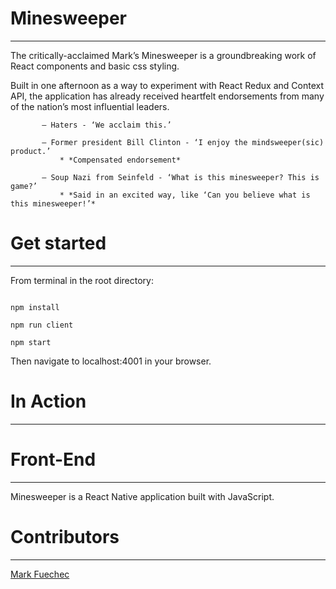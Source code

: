 # Minesweeper
---
The critically-acclaimed Mark’s Minesweeper is a groundbreaking work of React components and basic css styling.

Built in one afternoon as a way to experiment with React Redux and Context API, the application has already received heartfelt endorsements from many of the nation’s most influential leaders.

           — Haters - ‘We acclaim this.’

           — Former president Bill Clinton - ‘I enjoy the mindsweeper(sic) product.’
               * *Compensated endorsement*

           — Soup Nazi from Seinfeld - ‘What is this minesweeper? This is game?’
               * *Said in an excited way, like ‘Can you believe what is this minesweeper!’*

# Get started
---
From terminal in the root directory:

```

npm install

npm run client

npm start

```

Then navigate to localhost:4001 in your browser.

# In Action
---


# Front-End
---
Minesweeper is a React Native application built with JavaScript.

# Contributors
---
[Mark Fuechec](https://github.com/mfuechec)

